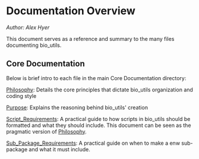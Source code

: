 Documentation Overview
======================

*Author: Alex Hyer*

This document serves as a reference and summary to the many files
documenting bio_utils.

Core Documentation
------------------

Below is brief intro to each file in the main Core Documentation directory:

[Philosophy](Philosophy.md): Details the core principles that dictate
bio_utils organization and coding style

[Purpose](Purpose.md): Explains the reasoning behind bio_utils' creation

[Script_Requirements](Script_Requirements.md): A practical guide to how scripts
in bio_utils should be formatted and what they should include. This document 
can be seen as the pragmatic version of [Philosophy](Philosophy.md).

[Sub_Package_Requirements](Sub_Package_Requirements.md): A practical guide on
when to make a enw sub-package and what it must include.
